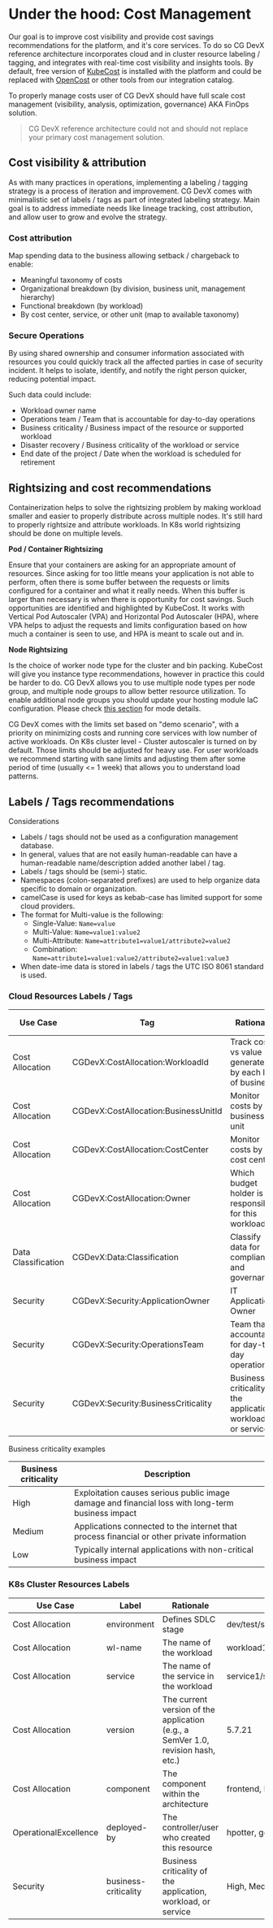 # Under the hood: Cost Management

Our goal is to improve cost visibility and provide cost savings recommendations for the platform, and it's core
services. To do so CG DevX reference architecture incorporates cloud and in cluster resource labeling / tagging, and
integrates with real-time cost visibility and insights tools. By default, free version
of [KubeCost](https://www.kubecost.com/) is installed with the platform and could be replaced
with [OpenCost](https://www.opencost.io/) or other tools from our integration catalog.

To properly manage costs user of CG DevX should have full scale cost management (visibility, analysis, optimization,
governance) AKA FinOps solution.

> CG DevX reference architecture could not and should not replace your primary cost management solution.

## Cost visibility & attribution

As with many practices in operations, implementing a labeling / tagging strategy is a process of iteration and
improvement.
CG DevX comes with minimalistic set of labels / tags as part of integrated labeling strategy.
Main goal is to address immediate needs like lineage tracking, cost attribution, and allow user to grow and evolve the
strategy.

### Cost attribution

Map spending data to the business allowing setback / chargeback to enable:

- Meaningful taxonomy of costs
- Organizational breakdown (by division, business unit, management hierarchy)
- Functional breakdown (by workload)
- By cost center, service, or other unit (map to available taxonomy)

### Secure Operations

By using shared ownership and consumer information associated with resources you could quickly track all the affected
parties in case of security incident. It helps to isolate, identify, and notify the right person quicker, reducing
potential impact.

Such data could include:

- Workload owner name
- Operations team / Team that is accountable for day-to-day operations
- Business criticality / Business impact of the resource or supported workload
- Disaster recovery / Business criticality of the workload or service
- End date of the project / Date when the workload is scheduled for retirement

## Rightsizing and cost recommendations

Containerization helps to solve the rightsizing problem by making workload smaller and easier to properly distribute
across multiple nodes. It's still hard to properly rightsize and attribute workloads. In K8s world rightsizing should be
done on multiple levels.

**Pod / Container Rightsizing**

Ensure that your containers are asking for an appropriate amount of resources. Since asking for too little means your
application is not able to perform, often there is some buffer between the requests or limits configured for a container
and what it really needs. When this buffer is larger than necessary is when there is opportunity for cost savings.
Such opportunities are identified and highlighted by KubeCost. It works with Vertical Pod Autoscaler (VPA) and
Horizontal Pod Autoscaler (HPA), where VPA helps to adjust the requests and limits configuration based on how much a
container is seen to use, and HPA is meant to scale out and in.

**Node Rightsizing**

Is the choice of worker node type for the cluster and bin packing. KubeCost will give you instance type recommendations,
however in practice this could be harder to do. CG DevX allows you to use multiple node types per node group, and
multiple node groups to allow better resource utilization. To enable additional node groups you should update your
hosting module IaC configuration. Please
check [this section](../../operators_guide/platform_management/iac/core_infrastructure_management.md) for mode details.


CG DevX comes with the limits set based on "demo scenario", with a priority on minimizing costs and running core
services with low number of active workloads. On K8s cluster level - Cluster autoscaler is turned on by default. Those
limits should be adjusted for heavy use.
For user workloads we recommend starting with sane limits and adjusting them after some period of time (usually <= 1
week) that allows you to understand load patterns.

## Labels / Tags recommendations

Considerations

- Labels / tags should not be used as a configuration management database.
- In general, values that are not easily human-readable can have a human-readable name/description added another label /
  tag.
- Labels / tags should be (semi-) static.
- Namespaces (colon-separated prefixes) are used to help organize data specific to domain or organization.
- camelCase is used for keys as kebab-case has limited support for some cloud providers.
- The format for Multi-value is the following:
  - Single-Value: `Name=value`
  - Multi-Value: `Name=value1:value2`
  - Multi-Attribute: `Name=attribute1=value1/attribute2=value2`
  - Combination: `Name=attribute1=value1:value2/attribute2=value1:value3`
- When date-ime data is stored in labels / tags the UTC ISO 8061 standard is used.

### Cloud Resources Labels / Tags

| Use Case            | Tag                                  | Rationale                                                     | Allowed Values (Listed or value prefix/suﬃx) |
|---------------------|--------------------------------------|---------------------------------------------------------------|----------------------------------------------|
| Cost Allocation     | CGDevX:CostAllocation:WorkloadId     | Track cost vs value generated by each line of business        | analytics/landingpage                        |
| Cost Allocation     | CGDevX:CostAllocation:BusinessUnitId | Monitor costs by business unit                                | architecture/devops/finance                  |
| Cost Allocation     | CGDevX:CostAllocation:CostCenter     | Monitor costs by cost center                                  | 123-*                                        |
| Cost Allocation     | CGDevX:CostAllocation:Owner          | Which budget holder is responsible for this workload          | marketing/retailsupport                      |
| Data Classification | CGDevX:Data:Classification           | Classify data for compliance and governance                   | public/private/confidential, restricted      |
| Security            | CGDevX:Security:ApplicationOwner     | IT Application Owner                                          | NameA/NameB                                  |
| Security            | CGDevX:Security:OperationsTeam       | Team that is accountable for day-to-day operations            | TeamA/TeamB                                  |
| Security            | CGDevX:Security:BusinessCriticality  | Business criticality of the application, workload, or service | High/Medium/Low                              |

Business criticality examples

| Business criticality | Description                                                                                       |
|----------------------|---------------------------------------------------------------------------------------------------|
| High                 | Exploitation causes serious public image damage and financial loss with long-term business impact |
| Medium               | Applications connected to the internet that process financial or other private information        |
| Low                  | Typically internal applications with non-critical business impact                                 |

### K8s Cluster Resources Labels

| Use Case              | Label                | Rationale                                                                        | Exmaples                      |
|-----------------------|----------------------|----------------------------------------------------------------------------------|-------------------------------|
| Cost Allocation       | environment          | Defines SDLC stage                                                               | dev/test/stg/prod             |
| Cost Allocation       | wl-name              | The name of the workload                                                         | workload1/workload2/workload3 |
| Cost Allocation       | service              | The name of the service in the workload                                          | service1/service2/service3    |
| Cost Allocation       | version              | The current version of the application (e.g., a SemVer 1.0, revision hash, etc.) | 5.7.21                        |
| Cost Allocation       | component            | The component within the architecture	                                           | frontend, backend, database   |
| OperationalExcellence | deployed-by          | The controller/user who created this resource                                    | hpotter, ggranger, rweasley   |
| Security              | business-criticality | Business criticality of the application, workload, or service                    | High, Medium, Low             |
